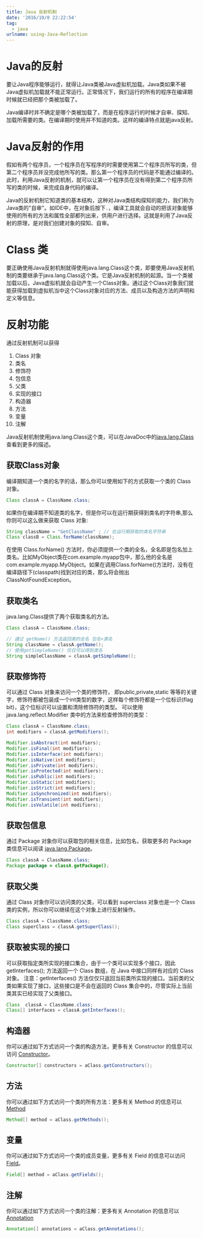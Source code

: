 ```yaml
---
title: Java 反射机制
date: '2016/10/8 22:22:54'
tag:
  - java
urlname: using-Java-Reflection
---
```


# Java的反射

要让Java程序能够运行，就得让Java类被Java虚拟机加载。Java类如果不被Java虚拟机加载就不能正常运行。正常情况下，我们运行的所有的程序在编译期时候就已经把那个类被加载了。

Java编译时并不确定是哪个类被加载了，而是在程序运行的时候才自审、探知、加载所需要的类。在编译期时使用并不知道的类。这样的编译特点就是java反射。

# Java反射的作用

假如有两个程序员，一个程序员在写程序的时需要使用第二个程序员所写的类，但第二个程序员并没完成他所写的类。那么第一个程序员的代码是不能通过编译的。此时，利用Java反射的机制，就可以让第一个程序员在没有得到第二个程序员所写的类的时候，来完成自身代码的编译。

Java的反射机制它知道类的基本结构，这种对Java类结构探知的能力，我们称为Java类的"自审"。如IDE中，在对象后按下`.`，编译工具就会自动的把该对象能够使用的所有的方法和属性全部都列出来，供用户进行选择。这就是利用了Java反射的原理，是对我们创建对象的探知、自审。

# Class 类

要正确使用Java反射机制就得使用java.lang.Class这个类，即要使用Java反射机制的类要继承于java.lang.Class这个类。它是Java反射机制的起源。当一个类被加载以后，Java虚拟机就会自动产生一个Class对象。通过这个Class对象我们就能获得加载到虚拟机当中这个Class对象对应的方法、成员以及构造方法的声明和定义等信息。

# 反射功能

通过反射机制可以获得

1. Class 对象
2. 类名
3. 修饰符
4. 包信息
5. 父类
6. 实现的接口
7. 构造器
8. 方法
9. 变量
10. 注解

Java反射机制使用java.lang.Class这个类，可以在JavaDoc中的[java.lang.Class](http://docs.oracle.com/javase/8/docs/api/java/lang/Class.html)查看到更多的描述。

## 获取Class对象

编译期知道一个类的名字的话，那么你可以使用如下的方式获取一个类的 Class 对象。

```java
Class classA = ClassName.class;
```

如果你在编译期不知道类的名字，但是你可以在运行期获得到类名的字符串,那么你则可以这么做来获取 Class 对象:

```java
String className = "GetClassName" ; // 在运行期获取的类名字符串
Class classB = Class.forName(className);
```

在使用 Class.forName() 方法时，你必须提供一个类的全名，全名即是包名加上类名。比如MyObject类在com.example.myapp包中，那么他的全名是com.example.myapp.MyObject。如果在调用Class.forName()方法时，没有在编译路径下(classpath)找到对应的类，那么将会抛出ClassNotFoundException。

## 获取类名

java.lang.Class提供了两个获取类名的方法。

```java
Class classA = ClassName.class;

// 通过 getName() 方法返回类的全名 包名+类名
String className = classA.getName();
// 使用getSimpleName() 仅仅可以得到类名
String simpleClassName = classA.getSimpleName();
```

## 获取修饰符

可以通过 Class 对象来访问一个类的修饰符， 即public,private,static 等等的关键字，修饰符都被包装成一个int类型的数字，这样每个修饰符都是一个位标识(flag bit)，这个位标识可以设置和清除修饰符的类型。 可以使用 java.lang.reflect.Modifier 类中的方法来检查修饰符的类型：

```java
Class classA = ClassName.class;
int modifiers = classA.getModifiers();

Modifier.isAbstract(int modifiers);
Modifier.isFinal(int modifiers);
Modifier.isInterface(int modifiers);
Modifier.isNative(int modifiers);
Modifier.isPrivate(int modifiers);
Modifier.isProtected(int modifiers);
Modifier.isPublic(int modifiers);
Modifier.isStatic(int modifiers);
Modifier.isStrict(int modifiers);
Modifier.isSynchronized(int modifiers);
Modifier.isTransient(int modifiers);
Modifier.isVolatile(int modifiers);
```

## 获取包信息

通过 Package 对象你可以获取包的相关信息，比如包名，获取更多的 Package 类信息可以阅读 [java.lang.Package](http://docs.oracle.com/javase/8/docs/api/java/lang/Package.html)。

```java
Class classA = ClassName.class;
Package package = classA.getPackage();
```

## 获取父类

通过 Class 对象你可以访问类的父类，可以看到 superclass 对象也是一个 Class 类的实例，所以你可以继续在这个对象上进行反射操作。

```java
Class classA = ClassName.class;
Class superClass = classA.getSuperClass();
```

## 获取被实现的接口

可以获取指定类所实现的接口集合，由于一个类可以实现多个接口，因此 getInterfaces(); 方法返回一个 Class 数组，在 Java 中接口同样有对应的 Class 对象。 注意：getInterfaces() 方法仅仅只返回当前类所实现的接口。当前类的父类如果实现了接口，这些接口是不会在返回的 Class 集合中的，尽管实际上当前类其实已经实现了父类接口。

```java
Class  classA = ClassName.class;
Class[] interfaces = classA.getInterfaces();
```

## 构造器

你可以通过如下方式访问一个类的构造方法，更多有关 Constructor 的信息可以访问 [Constructor](http://docs.oracle.com/javase/8/docs/api/java/lang/reflect/Constructor.html)。

```java
Constructor[] constructors = aClass.getConstructors();
```

## 方法

你可以通过如下方式访问一个类的所有方法：更多有关 Method 的信息可以 [Method](http://docs.oracle.com/javase/8/docs/api/java/lang/reflect/Method.html)

```java
Method[] method = aClass.getMethods();
```

## 变量

你可以通过如下方式访问一个类的成员变量，更多有关 Field 的信息可以访问[Field](http://docs.oracle.com/javase/8/docs/api/java/lang/reflect/Field.html)。

```java
Field[] method = aClass.getFields();
```

## 注解

你可以通过如下方式访问一个类的注解：更多有关 Annotation 的信息可以 [Annotation](http://docs.oracle.com/javase/8/docs/api/java/lang/annotation/Annotation.html)

```java
Annotation[] annotations = aClass.getAnnotations();
```
